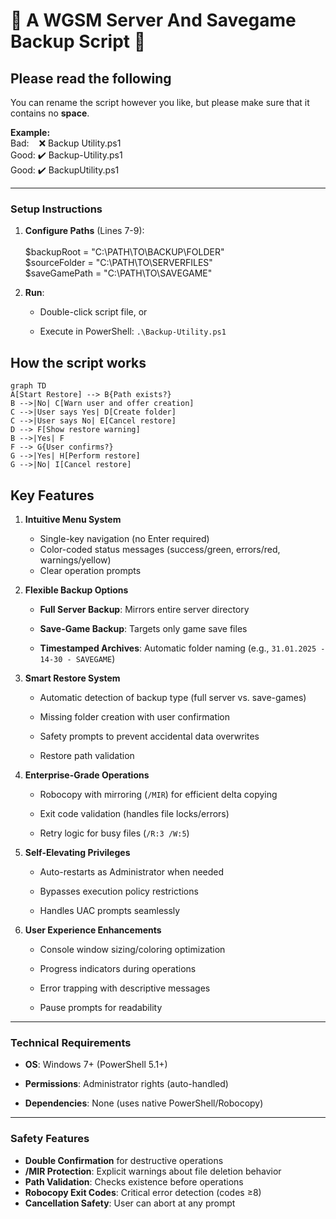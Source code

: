# 🚗 A WGSM Server And Savegame Backup Script 🚗

## Please read the following
You can rename the script however you like, but please make sure that it contains no **space**.

**Example:**\
Bad: &nbsp;&nbsp;&nbsp;❌ Backup Utility.ps1\
Good: ✔️ Backup-Utility.ps1\
Good: ✔️ BackupUtility.ps1

----------
### Setup Instructions

1.  **Configure Paths**  (Lines 7-9):\
\
$backupRoot = "C:\PATH\TO\BACKUP\FOLDER"\
$sourceFolder = "C:\PATH\TO\SERVERFILES"\
$saveGamePath = "C:\PATH\TO\SAVEGAME"
    
3.  **Run**:
    
    -   Double-click script file, or
        
    -   Execute in PowerShell:  `.\Backup-Utility.ps1`

## How the script works

```mermaid
graph TD
A[Start Restore] --> B{Path exists?}
B -->|No| C[Warn user and offer creation]
C -->|User says Yes| D[Create folder]
C -->|User says No| E[Cancel restore]
D --> F[Show restore warning]
B -->|Yes| F
F --> G{User confirms?}
G -->|Yes| H[Perform restore]
G -->|No| I[Cancel restore]
```
## Key Features

1.  **Intuitive Menu System**
    
    -   Single-key navigation (no Enter required)
    -   Color-coded status messages (success/green, errors/red, warnings/yellow)
    -   Clear operation prompts
        
2.  **Flexible Backup Options**
    
    -   **Full Server Backup**: Mirrors entire server directory
        
    -   **Save-Game Backup**: Targets only game save files
        
    -   **Timestamped Archives**: Automatic folder naming (e.g.,  `31.01.2025 - 14-30 - SAVEGAME`)
        
3.  **Smart Restore System**
    
    -   Automatic detection of backup type (full server vs. save-games)
        
    -   Missing folder creation with user confirmation
        
    -   Safety prompts to prevent accidental data overwrites
        
    -   Restore path validation
        
4.  **Enterprise-Grade Operations**
    
    -   Robocopy with mirroring (`/MIR`) for efficient delta copying
        
    -   Exit code validation (handles file locks/errors)
        
    -   Retry logic for busy files (`/R:3 /W:5`)
        
5.  **Self-Elevating Privileges**
    
    -   Auto-restarts as Administrator when needed
        
    -   Bypasses execution policy restrictions
        
    -   Handles UAC prompts seamlessly
        
6.  **User Experience Enhancements**
    
    -   Console window sizing/coloring optimization
        
    -   Progress indicators during operations
        
    -   Error trapping with descriptive messages
        
    -   Pause prompts for readability
        

----------

### Technical Requirements

-   **OS**: Windows 7+ (PowerShell 5.1+)
    
-   **Permissions**: Administrator rights (auto-handled)
    
-   **Dependencies**: None (uses native PowerShell/Robocopy)
----------
### Safety Features

-   **Double Confirmation**  for destructive operations
-   **/MIR Protection**: Explicit warnings about file deletion behavior
-   **Path Validation**: Checks existence before operations
-   **Robocopy Exit Codes**: Critical error detection (codes ≥8)
-   **Cancellation Safety**: User can abort at any prompt
